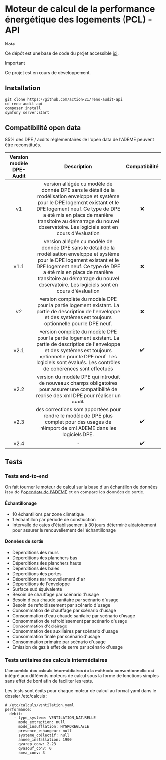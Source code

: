 # Moteur de calcul de la performance énergétique des logements (PCL) - API

> [!NOTE]
> Ce dépôt est une base de code du projet accessible [ici](https://github.com/action-21/reno-audit).

> [!IMPORTANT]
> Ce projet est en cours de développement.

## Installation

```
git clone https://github.com/action-21/reno-audit-api
cd reno-audit-api
composer install
symfony server:start
```

## Compatibilité open data

85% des DPE / audits réglementaires de l'open data de l'ADEME peuvent être reconstitués.

| Version modèle DPE-Audit |                                                                                                                                         Description                                                                                                                                          | Compatibilité |
| :----------------------: | :------------------------------------------------------------------------------------------------------------------------------------------------------------------------------------------------------------------------------------------------------------------------------------------: | :-----------: |
|            v1            | version allégée du modèle de donnée DPE sans le détail de la modélisation enveloppe et système pour le DPE logement existant et le DPE logement neuf. Ce type de DPE a été mis en place de manière transitoire au démarrage du nouvel observatoire. Les logiciels sont en cours d'évaluation |      ❌       |
|           v1.1           | version allégée du modèle de donnée DPE sans le détail de la modélisation enveloppe et système pour le DPE logement existant et le DPE logement neuf. Ce type de DPE a été mis en place de manière transitoire au démarrage du nouvel observatoire. Les logiciels sont en cours d'évaluation |      ❌       |
|            v2            |                                                             version complète du modèle DPE pour la partie logement existant. La partie de description de l'enveloppe et des systèmes est toujours optionnelle pour le DPE neuf.                                                              |      ❌       |
|           v2.1           |                          version complète du modèle DPE pour la partie logement existant. La partie de description de l'enveloppe et des systèmes est toujours optionnelle pour le DPE neuf. Les logiciels sont évalués. Les contrôles de cohérences sont effectués                          |      ✔️       |
|           v2.2           |                                                                      version du modèle DPE qui introduit de nouveaux champs obligatoires pour assurer une compatibilité de reprise des xml DPE pour réaliser un audit.                                                                       |      ✔️       |
|           v2.3           |                                                                          des corrections sont apportées pour rendre le modèle de DPE plus complet pour des usages de réimport de xml ADEME dans les logiciels DPE.                                                                           |      ✔️       |
|           v2.4           |                                                                                                                                              -                                                                                                                                               |      ✔️       |

## Tests

### Tests end-to-end

On fait tourner le moteur de calcul sur la base d'un échantillon de données issu de l'[opendata de l'ADEME](https://data.ademe.fr/datasets/dpe-v2-logements-existants) et on compare les données de sortie.

#### Échantillonage

- 10 échantillons par zone climatique
- 1 échantillon par période de construction
- Intervalle de dates d'établissement à 30 jours déterminé aléatoirement pour assurer le renouvellement de l'échantillonage

#### Données de sortie

- Déperditions des murs
- Déperditions des planchers bas
- Déperditions des planchers hauts
- Déperditions des baies
- Déperditions des portes
- Déperditions par nouvellement d'air
- Déperditions de l'enveloppe
- Surface sud équivalente
- Besoin de chauffage par scénario d'usage
- Besoin d'eau chaude sanitaire par scénario d'usage
- Besoin de refroidissement par scénario d'usage
- Consommation de chauffage par scénario d'usage
- Consommation d'eau chaude sanitaire par scénario d'usage
- Consommation de refroidissement par scénario d'usage
- Consommation d'éclairage
- Consommation des auxiliaires par scénario d'usage
- Consommation finale par scénario d'usage
- Consommation primaire par scénario d'usage
- Emission de gaz à effet de serre par scénario d'usage

### Tests unitaires des calculs intermédiaires

L'ensemble des calculs intermédiaires de la méthode conventionnelle est intégré aux différents moteurs de calcul sous la forme de fonctions simples sans effet de bord afin de faciliter les tests.

Les tests sont écrits pour chaque moteur de calcul au format yaml dans le dossier /etc/calculs :

```
# /etc/calculs/ventilation.yaml
performance:
  debit:
    - type_systeme: VENTILATION_NATURELLE
      mode_extraction: null
      mode_insufflation: HYGROREGLABLE
      presence_echangeur: null
      systeme_collectif: null
      annee_installation: 1900
      qvarep_conv: 2.23
      qvasouf_conv: 0
      smea_conv: 3
```
